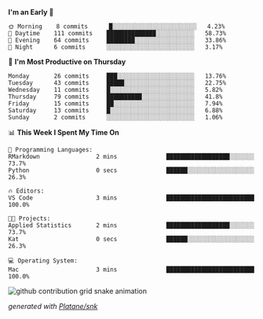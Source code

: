 <!--START_SECTION:waka-->
**I'm an Early 🐤** 

```text
🌞 Morning    8 commits      █░░░░░░░░░░░░░░░░░░░░░░░░   4.23% 
🌆 Daytime    111 commits    ██████████████░░░░░░░░░░░   58.73% 
🌃 Evening    64 commits     ████████░░░░░░░░░░░░░░░░░   33.86% 
🌙 Night      6 commits      ░░░░░░░░░░░░░░░░░░░░░░░░░   3.17%

```
📅 **I'm Most Productive on Thursday** 

```text
Monday       26 commits     ███░░░░░░░░░░░░░░░░░░░░░░   13.76% 
Tuesday      43 commits     █████░░░░░░░░░░░░░░░░░░░░   22.75% 
Wednesday    11 commits     █░░░░░░░░░░░░░░░░░░░░░░░░   5.82% 
Thursday     79 commits     ██████████░░░░░░░░░░░░░░░   41.8% 
Friday       15 commits     ██░░░░░░░░░░░░░░░░░░░░░░░   7.94% 
Saturday     13 commits     █░░░░░░░░░░░░░░░░░░░░░░░░   6.88% 
Sunday       2 commits      ░░░░░░░░░░░░░░░░░░░░░░░░░   1.06%

```


📊 **This Week I Spent My Time On** 

```text
💬 Programming Languages: 
RMarkdown                2 mins              ██████████████████░░░░░░░   73.7% 
Python                   0 secs              ██████░░░░░░░░░░░░░░░░░░░   26.3%

🔥 Editors: 
VS Code                  3 mins              █████████████████████████   100.0%

🐱‍💻 Projects: 
Applied Statistics       2 mins              ██████████████████░░░░░░░   73.7% 
Kat                      0 secs              ██████░░░░░░░░░░░░░░░░░░░   26.3%

💻 Operating System: 
Mac                      3 mins              █████████████████████████   100.0%

```


<!--END_SECTION:waka-->


<!--Snake Game-->
![github contribution grid snake animation](https://raw.githubusercontent.com/viggo-gascou/viggo-gascou/output/github-contribution-grid-snake.svg)

_generated with [Platane/snk](https://github.com/Platane/snk)_
<!--Snake Game-->

